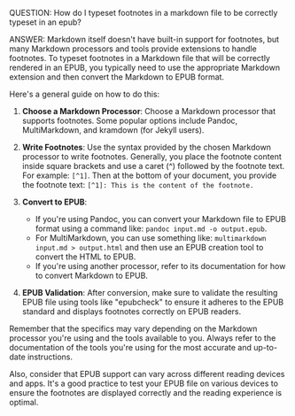 QUESTION:
How do I typeset footnotes in a markdown file to be correctly typeset in an epub?

ANSWER:
Markdown itself doesn't have built-in support for footnotes, but many Markdown processors and tools provide extensions to handle footnotes. To typeset footnotes in a Markdown file that will be correctly rendered in an EPUB, you typically need to use the appropriate Markdown extension and then convert the Markdown to EPUB format.

Here's a general guide on how to do this:

1. **Choose a Markdown Processor**: Choose a Markdown processor that supports footnotes. Some popular options include Pandoc, MultiMarkdown, and kramdown (for Jekyll users).

2. **Write Footnotes**: Use the syntax provided by the chosen Markdown processor to write footnotes. Generally, you place the footnote content inside square brackets and use a caret (^) followed by the footnote text. For example: `[^1]`. Then at the bottom of your document, you provide the footnote text: `[^1]: This is the content of the footnote.`

3. **Convert to EPUB**:
   - If you're using Pandoc, you can convert your Markdown file to EPUB format using a command like: `pandoc input.md -o output.epub`.
   - For MultiMarkdown, you can use something like: `multimarkdown input.md > output.html` and then use an EPUB creation tool to convert the HTML to EPUB.
   - If you're using another processor, refer to its documentation for how to convert Markdown to EPUB.

4. **EPUB Validation**: After conversion, make sure to validate the resulting EPUB file using tools like "epubcheck" to ensure it adheres to the EPUB standard and displays footnotes correctly on EPUB readers.

Remember that the specifics may vary depending on the Markdown processor you're using and the tools available to you. Always refer to the documentation of the tools you're using for the most accurate and up-to-date instructions.

Also, consider that EPUB support can vary across different reading devices and apps. It's a good practice to test your EPUB file on various devices to ensure the footnotes are displayed correctly and the reading experience is optimal.
